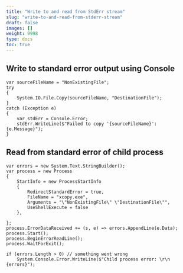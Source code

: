 ```yaml
---
title: "Write to and read from StdErr stream"
slug: "write-to-and-read-from-stderr-stream"
draft: false
images: []
weight: 9998
type: docs
toc: true
---
```


## Write to standard error output using Console
    var sourceFileName = "NonExistingFile";
    try
    {
        System.IO.File.Copy(sourceFileName, "DestinationFile");
    }
    catch (Exception e)
    {
        var stdErr = Console.Error;
        stdErr.WriteLine($"Failed to copy '{sourceFileName}': {e.Message}");
    }


## Read from standard error of child process
    var errors = new System.Text.StringBuilder();
    var process = new Process
    {
        StartInfo = new ProcessStartInfo
        {
            RedirectStandardError = true,
            FileName = "xcopy.exe",
            Arguments = "\"NonExistingFile\" \"DestinationFile\"",
            UseShellExecute = false
        },
                
    };
    process.ErrorDataReceived += (s, e) => errors.AppendLine(e.Data);
    process.Start();
    process.BeginErrorReadLine();
    process.WaitForExit();

    if (errors.Length > 0) // something went wrong
        System.Console.Error.WriteLine($"Child process error: \r\n {errors}");


